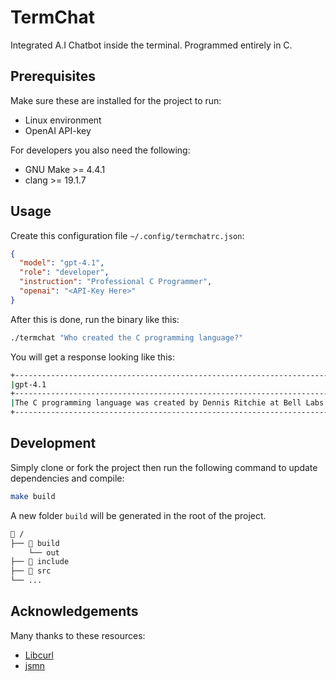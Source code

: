 # TermChat

Integrated A.I Chatbot inside the terminal. Programmed entirely in C.

## Prerequisites

Make sure these are installed for the project to run:

- Linux environment
- OpenAI API-key

For developers you also need the following:

- GNU Make >= 4.4.1
- clang >= 19.1.7

## Usage

Create this configuration file `~/.config/termchatrc.json`:

```json
{
  "model": "gpt-4.1",
  "role": "developer",
  "instruction": "Professional C Programmer",
  "openai": "<API-Key Here>"
}
```

After this is done, run the binary like this:

```bash
./termchat "Who created the C programming language?"
```

You will get a response looking like this:

```bash
+-----------------------------------------------------------------------------------------+
|gpt-4.1                                                                                  |
+-----------------------------------------------------------------------------------------+
|The C programming language was created by Dennis Ritchie at Bell Labs in the early 1970s.|
+-----------------------------------------------------------------------------------------+
```

## Development

Simply clone or fork the project then run the following
command to update dependencies and compile:

```bash
make build
```

A new folder `build` will be generated in the root of the project.

```bash
📂 /
├── 📂 build
    └── out
├── 📂 include
├── 📂 src
└── ...
```

## Acknowledgements

Many thanks to these resources:

- [Libcurl](https://curl.se/)
- [jsmn](https://github.com/zserge/jsmn)
